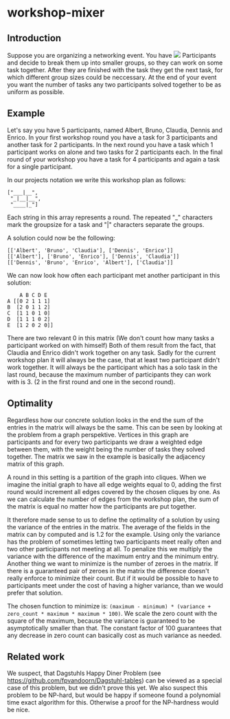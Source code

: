 # workshop-mixer

## Introduction
Suppose you are organizing a networking event. You have <img src="https://render.githubusercontent.com/render/math?math=n"> Participants 
and decide to break them up into smaller groups, so they can work on some task together. After they are finished with the task they get the next task,
for which different group sizes could be neccessary. At the end of your event you want the number of tasks any two participants solved together to be
as uniform as possible.

## Example
Let's say you have 5 participants, named Albert, Bruno, Claudia, Dennis and Enrico. In your first workshop round you have a task for 3 participants
and another task for 2 participants. In the next round you have a task which 1 participant works on alone and two tasks for 2 participants each.
In the final round of your workshop you have a task for 4 participants and again a task for a single participant.

In our projects notation we write this workshop plan as follows:
```
["___|__",
 "_|__|__", 
 "____|_"]
```
Each string in this array represents a round. The repeated "_" characters mark the groupsize for a task and "|" characters separate the groups.

A solution could now be the following:
```
[['Albert', 'Bruno', 'Claudia'], ['Dennis', 'Enrico']]
[['Albert'], ['Bruno', 'Enrico'], ['Dennis', 'Claudia']]
[['Dennis', 'Bruno', 'Enrico', 'Albert'], ['Claudia']]
```
We can now look how often each participant met another participant in this solution:
```
    A B C D E
A [[0 2 1 1 1]
B  [2 0 1 1 2]
C  [1 1 0 1 0]
D  [1 1 1 0 2]
E  [1 2 0 2 0]]
```
There are two relevant 0 in this matrix (We don't count how many tasks a participant worked on with himself)
Both of them result from the fact, that Claudia and Enrico didn't work together on any task.
Sadly for the current workshop plan it will always be the case, that at least two participant didn't work together.
It will always be the participant which has a solo task in the last round, because the maximum number of participants they can work with is 3.
(2 in the first round and one in the second round).

## Optimality
Regardless how our concrete solution looks in the end the sum of the entries in the matrix will always be the same.
This can be seen by looking at the problem from a graph perspektive. Vertices in this graph are participants and for every two participants we draw a weighted
edge between them, with the weight being the number of tasks they solved together. The matrix we saw in the example is basically the adjacency matrix of this graph.

A round in this setting is a partition of the graph into cliques. When we imagine the initial graph to have all edge weights equal to 0, adding the first round
would increment all edges covered by the chosen cliques by one. As we can calculate the number of edges from the workshop plan, the sum of the matrix is equal no
matter how the participants are put together.

It therefore made sense to us to define the optimality of a solution by using the variance of the entries in the matrix.
The average of the fields in the matrix can by computed and is 1.2 for the example. Using only the variance has the problem of sometimes letting two participants
meet really often and two other participants not meeting at all.
To penalize this we multiply the variance with the difference of the maximum entry and the minimum entry.
Another thing we want to minimize is the number of zeroes in the matrix. If there is a guaranteed pair of zeroes in the matrix the difference doesn't really
enforce to minimize their count. But if it would be possible to have to participants meet under the cost of having a higher variance,
than we would prefer that solution.

The chosen function to minimize is:
`(maximum - minimum) * (variance + zero_count * maximum * maximum * 100)`. We scale the zero count with the square of the maximum,
because the variance is guaranteed to be asymptotically smaller than that. The constant factor of 100 guarantees that any decrease in zero count 
can basically cost as much variance as needed.

## Related work
We suspect, that Dagstuhls Happy Diner Problem (see https://github.com/fpvandoorn/Dagstuhl-tables) can be viewed as a special case of this problem,
but we didn't prove this yet. We also suspect this problem to be NP-hard, but would be happy if someone found a polynomial time exact algorithm for this.
Otherwise a proof for the NP-hardness would be nice.
